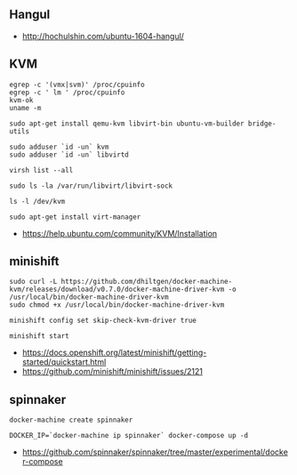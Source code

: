 ## Hangul
* http://hochulshin.com/ubuntu-1604-hangul/

## KVM
```
egrep -c '(vmx|svm)' /proc/cpuinfo
egrep -c ' lm ' /proc/cpuinfo
kvm-ok
uname -m

sudo apt-get install qemu-kvm libvirt-bin ubuntu-vm-builder bridge-utils

sudo adduser `id -un` kvm
sudo adduser `id -un` libvirtd

virsh list --all

sudo ls -la /var/run/libvirt/libvirt-sock

ls -l /dev/kvm

sudo apt-get install virt-manager
```
 * https://help.ubuntu.com/community/KVM/Installation

## minishift
```
sudo curl -L https://github.com/dhiltgen/docker-machine-kvm/releases/download/v0.7.0/docker-machine-driver-kvm -o /usr/local/bin/docker-machine-driver-kvm
sudo chmod +x /usr/local/bin/docker-machine-driver-kvm

minishift config set skip-check-kvm-driver true

minishift start
```
 * https://docs.openshift.org/latest/minishift/getting-started/quickstart.html
 * https://github.com/minishift/minishift/issues/2121

## spinnaker
```
docker-machine create spinnaker

DOCKER_IP=`docker-machine ip spinnaker` docker-compose up -d
```
 * https://github.com/spinnaker/spinnaker/tree/master/experimental/docker-compose

